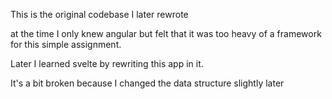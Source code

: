 This is the original codebase I later rewrote

at the time I only knew angular but felt that it was too heavy of a framework for this simple assignment.

Later I learned svelte by rewriting this app in it.

It's a bit broken because I changed the data structure slightly later